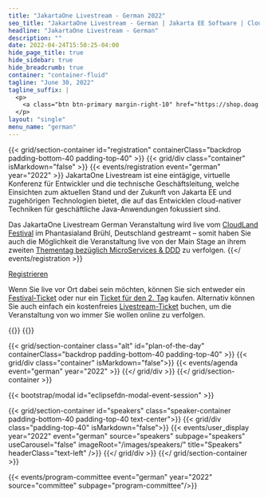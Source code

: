 ```yaml
---
title: "JakartaOne Livestream - German 2022"
seo_title: "JakartaOne Livestream - German | Jakarta EE Software | Cloud Native"
headline: "JakartaOne Livestream - German"
description: ""
date: 2022-04-24T15:50:25-04:00
hide_page_title: true
hide_sidebar: true
hide_breadcrumb: true
container: "container-fluid"
tagline: "June 30, 2022"
tagline_suffix: |
  <p>
    <a class="btn btn-primary margin-right-10" href="https://shop.doag.org/events/cloudland/shop/">Registrieren</a>
  </p> 
layout: "single"
menu_name: "german"
---
```


{{< grid/section-container id="registration" containerClass="backdrop padding-bottom-40 padding-top-40" >}}
{{< grid/div class="container" isMarkdown="false" >}} 
{{< events/registration event="german" year="2022" >}}
JakartaOne Livestream ist eine eintägige, virtuelle Konferenz für Entwickler und die technische Geschäftsleitung, welche Einsichten zum aktuellen Stand und der Zukunft von Jakarta EE und zugehörigen Technologien bietet, die auf das Entwicklen cloud-nativer Techniken für geschäftliche Java-Anwendungen fokussiert sind.

Das JakartaOne Livestream German Veranstaltung wird live vom [CloudLand Festival](https://www.cloudland.org/de/home/) im Phantasialand Brühl, Deutschland gestreamt – somit haben Sie auch die Möglichkeit die Veranstaltung live von der Main Stage an ihrem zweiten [Thementag bezüglich MicroServices & DDD](https://shop.doag.org/events/cloudland/2022/agenda/#eventDay.1656540000) zu verfolgen.
{{</ events/registration >}}
<div class="row registration-2022-german-custom">
  <div class="col-xs-24 col-sm-8 col-md-6"></div>
  <div class="col-xs-24 col-sm-16 col-md-18">
    <p><a class="btn btn-bordered btn-secondary" href="https://shop.doag.org/events/cloudland/shop/">Registrieren</a></p>
    <p class="margin-top-20">
      Wenn Sie live vor Ort dabei sein möchten, können Sie sich entweder ein <a href="https://shop.doag.org/shop/prd.271.cloudland-festival-pass/">Festival-Ticket</a> oder nur ein <a href="https://shop.doag.org/shop/prd.273.cloudland-day-ticket-day-2/">Ticket für den 2. Tag</a> kaufen. Alternativ können Sie auch einfach ein kostenfreies <a href="https://shop.doag.org/shop/prd.345.jakartaone-livestream/">Livestream-Ticket</a> buchen, um die Veranstaltung von wo immer Sie wollen online zu verfolgen.
    </p>
  </div>
</div>
{{</ grid/div >}} 
{{</ grid/section-container >}}

<!-- Add agenda -->
{{< grid/section-container class="alt" id="plan-of-the-day" containerClass="backdrop padding-bottom-40 padding-top-40" >}}
  {{< grid/div class="container" isMarkdown="false">}}
    {{< events/agenda event="german" year="2022" >}}
  {{</ grid/div >}}
{{</ grid/section-container >}}
<!-- Add modal for use w/ agenda -->
{{< bootstrap/modal id="eclipsefdn-modal-event-session" >}}

<!-- Add speakers section -->
{{< grid/section-container id="speakers" class="speaker-container padding-bottom-40 padding-top-40 text-center">}}
  {{< grid/div class="padding-top-40" isMarkdown="false">}}
    {{< events/user_display year="2022" event="german" source="speakers" subpage="speakers" useCarousel="false" imageRoot="/images/speakers/" title="Speakers" headerClass="text-left" />}}
  {{</ grid/div >}}
{{</ grid/section-container >}}

<!-- Add user carousel for committee -->
{{< events/program-committee event="german" year="2022" source="committee" subpage="program-committee"/>}}
